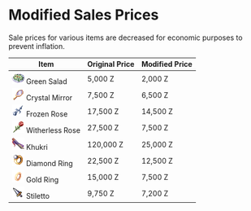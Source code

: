 # Modified Sales Prices

Sale prices for various items are decreased for economic purposes to prevent inflation.

| Item | Original Price | Modified Price |
|------|----------------|----------------|
| ![12065](img/12065.gif) Green Salad | 5,000 Z | 2,000 Z |
| ![747](img/747.gif) Crystal Mirror | 7,500 Z | 6,500 Z |
| ![749](img/749.gif) Frozen Rose | 17,500 Z | 14,500 Z |
| ![748](img/748.gif) Witherless Rose | 27,500 Z | 7,500 Z |
| ![13006](img/13006.gif) Khukri | 120,000 Z | 25,000 Z |
| ![2613](img/2613.png) Diamond Ring | 22,500 Z | 12,500 Z |
| ![2610](img/2610.png) Gold Ring | 15,000 Z | 7,500 Z |
| ![1216](img/1216.png) Stiletto | 9,750 Z | 7,200 Z |